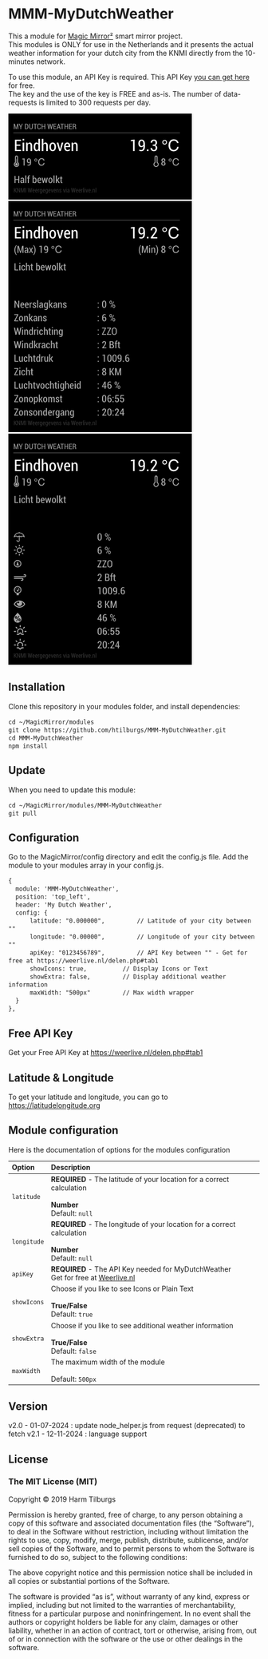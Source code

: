# MMM-MyDutchWeather
This a module for [Magic Mirror²](https://github.com/MichMich/MagicMirror) smart mirror project.</br>
This modules is ONLY for use in the Netherlands and it presents the actual weather information for your dutch city from the KNMI directly from the 10-minutes network.

To use this module, an API Key is required. This API Key [you can get here](https://weerlive.nl/delen.php#tab1) for free. </br> The key and the use of the key is FREE and as-is. The number of data-requests is limited to 300 requests per day. 

![Screenshot](screenshot01.png) <br />
![Screenshot](screenshot02.png) <br />
![Screenshot](screenshot03.png)

## Installation
Clone this repository in your modules folder, and install dependencies:

```
cd ~/MagicMirror/modules 
git clone https://github.com/htilburgs/MMM-MyDutchWeather.git
cd MMM-MyDutchWeather
npm install 
```
## Update
When you need to update this module:

```
cd ~/MagicMirror/modules/MMM-MyDutchWeather
git pull
```

## Configuration
Go to the MagicMirror/config directory and edit the config.js file.
Add the module to your modules array in your config.js.

```
{
  module: 'MMM-MyDutchWeather',
  position: 'top_left',
  header: 'My Dutch Weather',
  config: {
	  latitude: "0.000000",			// Latitude of your city between ""
	  longitude: "0.00000",			// Longitude of your city between ""
	  apiKey: "0123456789",			// API Key between "" - Get for free at https://weerlive.nl/delen.php#tab1
	  showIcons: true,			// Display Icons or Text
	  showExtra: false,			// Display additional weather information
	  maxWidth: "500px"			// Max width wrapper
  }
},
```
## Free API Key
Get your Free API Key at https://weerlive.nl/delen.php#tab1

## Latitude & Longitude
To get your latitude and longitude, you can go to https://latitudelongitude.org

## Module configuration
Here is the documentation of options for the modules configuration

| Option                | Description
|:----------------------|:-------------
| `latitude`            | **REQUIRED** - The latitude of your location for a correct calculation <br /><br />**Number** <br />Default: `null`
| `longitude`           | **REQUIRED** - The longitude of your location for a correct calculation <br /><br />**Number** <br />Default: `null`
| `apiKey`		| **REQUIRED** - The API Key needed for MyDutchWeather <br />Get for free at [Weerlive.nl](http://weerlive.nl/api/toegang/index.php)
| `showIcons`		| Choose if you like to see Icons or Plain Text <br /><br />**True/False**<br />Default: `true`
| `showExtra`		| Choose if you like to see additional weather information <br /><br />**True/False**<br />Default: `false`
| `maxWidth`		| The maximum width of the module <br /><br />Default: `500px`

## Version
v2.0 - 01-07-2024	: update node_helper.js from request (deprecated) to fetch
v2.1 - 12-11-2024	: language support

## License
### The MIT License (MIT)

Copyright © 2019 Harm Tilburgs

Permission is hereby granted, free of charge, to any person obtaining a copy of this software and associated documentation files (the “Software”), to deal in the Software without restriction, including without limitation the rights to use, copy, modify, merge, publish, distribute, sublicense, and/or sell copies of the Software, and to permit persons to whom the Software is furnished to do so, subject to the following conditions:

The above copyright notice and this permission notice shall be included in all copies or substantial portions of the Software.

The software is provided “as is”, without warranty of any kind, express or implied, including but not limited to the warranties of merchantability, fitness for a particular purpose and noninfringement. In no event shall the authors or copyright holders be liable for any claim, damages or other liability, whether in an action of contract, tort or otherwise, arising from, out of or in connection with the software or the use or other dealings in the software.
